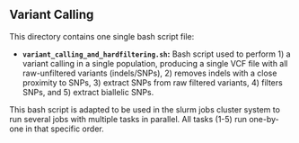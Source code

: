 ## Variant Calling

This directory contains one single bash script file:
* **`variant_calling_and_hardfiltering.sh`:** Bash script used to perform 1) a variant calling in a single population, producing a single VCF file with all raw-unfiltered variants (indels/SNPs), 2) removes indels with a close proximity to SNPs, 3) extract SNPs from raw filtered variants, 4) filters SNPs, and 5) extract biallelic SNPs.  

This bash script is adapted to be used in the slurm jobs cluster system to run several jobs with multiple tasks in parallel. All tasks (1-5) run one-by-one in that specific order.
